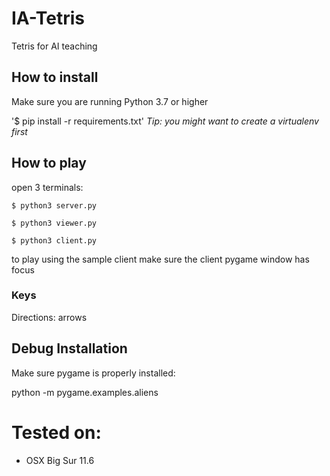 # IA-Tetris
Tetris for AI teaching

## How to install

Make sure you are running Python 3.7 or higher

'$ pip install -r requirements.txt'
*Tip: you might want to create a virtualenv first*

## How to play

open 3 terminals:

`$ python3 server.py`

`$ python3 viewer.py`

`$ python3 client.py`

to play using the sample client make sure the client pygame window has focus

### Keys

Directions: arrows

## Debug Installation

Make sure pygame is properly installed:

python -m pygame.examples.aliens

# Tested on:
- OSX Big Sur 11.6

